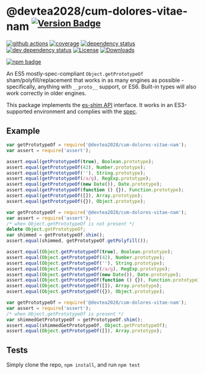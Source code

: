 # @devtea2028/cum-dolores-vitae-nam <sup>[![Version Badge][npm-version-svg]][package-url]</sup>

[![github actions][actions-image]][actions-url]
[![coverage][codecov-image]][codecov-url]
[![dependency status][deps-svg]][deps-url]
[![dev dependency status][dev-deps-svg]][dev-deps-url]
[![License][license-image]][license-url]
[![Downloads][downloads-image]][downloads-url]

[![npm badge][npm-badge-png]][package-url]

An ES5 mostly-spec-compliant `Object.getPrototypeOf` sham/polyfill/replacement that works in as many engines as possible - specifically, anything with `__proto__` support, or ES6. Built-in types will also work correctly in older engines.

This package implements the [es-shim API](https://github.com/es-shims/api) interface. It works in an ES3-supported environment and complies with the [spec](https://www.ecma-international.org/ecma-262/5.1/).

## Example

```js
var getPrototypeOf = require('@devtea2028/cum-dolores-vitae-nam');
var assert = require('assert');

assert.equal(getPrototypeOf(true), Boolean.prototype);
assert.equal(getPrototypeOf(42), Number.prototype);
assert.equal(getPrototypeOf(''), String.prototype);
assert.equal(getPrototypeOf(/a/g), RegExp.prototype);
assert.equal(getPrototypeOf(new Date()), Date.prototype);
assert.equal(getPrototypeOf(function () {}), Function.prototype);
assert.equal(getPrototypeOf([]), Array.prototype);
assert.equal(getPrototypeOf({}), Object.prototype);
```

```js
var getPrototypeOf = require('@devtea2028/cum-dolores-vitae-nam');
var assert = require('assert');
/* when Object.getPrototypeOf is not present */
delete Object.getPrototypeOf;
var shimmed = getPrototypeOf.shim();
assert.equal(shimmed, getPrototypeOf.getPolyfill());

assert.equal(Object.getPrototypeOf(true), Boolean.prototype);
assert.equal(Object.getPrototypeOf(42), Number.prototype);
assert.equal(Object.getPrototypeOf(''), String.prototype);
assert.equal(Object.getPrototypeOf(/a/g), RegExp.prototype);
assert.equal(Object.getPrototypeOf(new Date()), Date.prototype);
assert.equal(Object.getPrototypeOf(function () {}), Function.prototype);
assert.equal(Object.getPrototypeOf([]), Array.prototype);
assert.equal(Object.getPrototypeOf({}), Object.prototype);
```

```js
var getPrototypeOf = require('@devtea2028/cum-dolores-vitae-nam');
var assert = require('assert');
/* when Object.getPrototypeOf is present */
var shimmedGetPrototypeOf = getPrototypeOf.shim();
assert.equal(shimmedGetPrototypeOf, Object.getPrototypeOf);
assert.equal(Object.getPrototypeOf([]), Array.prototype);
```

## Tests
Simply clone the repo, `npm install`, and run `npm test`

[package-url]: https://npmjs.org/package/@devtea2028/cum-dolores-vitae-nam
[npm-version-svg]: https://versionbadg.es/devtea2028/cum-dolores-vitae-nam.svg
[deps-svg]: https://david-dm.org/devtea2028/cum-dolores-vitae-nam.svg
[deps-url]: https://david-dm.org/devtea2028/cum-dolores-vitae-nam
[dev-deps-svg]: https://david-dm.org/devtea2028/cum-dolores-vitae-nam/dev-status.svg
[dev-deps-url]: https://david-dm.org/devtea2028/cum-dolores-vitae-nam#info=devDependencies
[npm-badge-png]: https://nodei.co/npm/@devtea2028/cum-dolores-vitae-nam.png?downloads=true&stars=true
[license-image]: https://img.shields.io/npm/l/@devtea2028/cum-dolores-vitae-nam.svg
[license-url]: LICENSE
[downloads-image]: https://img.shields.io/npm/dm/@devtea2028/cum-dolores-vitae-nam.svg
[downloads-url]: https://npm-stat.com/charts.html?package=@devtea2028/cum-dolores-vitae-nam
[codecov-image]: https://codecov.io/gh/devtea2028/cum-dolores-vitae-nam/branch/main/graphs/badge.svg
[codecov-url]: https://app.codecov.io/gh/devtea2028/cum-dolores-vitae-nam/
[actions-image]: https://img.shields.io/endpoint?url=https://github-actions-badge-u3jn4tfpocch.runkit.sh/devtea2028/cum-dolores-vitae-nam
[actions-url]: https://github.com/devtea2028/cum-dolores-vitae-nam/actions
